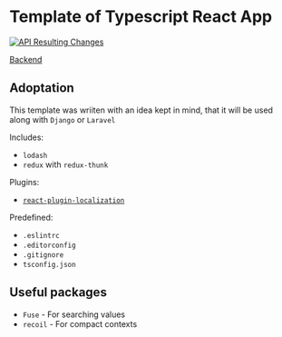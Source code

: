 # Template of Typescript React App

[![API Resulting Changes](https://github.com/codepandoradev/creaty-frontend/actions/workflows/api-resulting-changes.yml/badge.svg?branch=main)](https://github.com/codepandoradev/creaty-frontend/actions/workflows/api-resulting-changes.yml)

[Backend](https://github.com/codepandoradev/creaty-backend)

## Adoptation
This template was wriiten with an idea kept in mind, that it will be used along with `Django` or `Laravel`

Includes:

- `lodash`
- `redux` with `redux-thunk`

Plugins:

- [`react-plugin-localization`](https://github.com/FrameMuse/react-plugin-localization)

Predefined:

- `.eslintrc`
- `.editorconfig`
- `.gitignore`
- `tsconfig.json`

## Useful packages

- `Fuse` - For searching values
- `recoil` - For compact contexts
